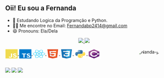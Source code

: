 ## Oii! Eu sou a Fernanda

- 🌱 Estudando Logica da Programção e Python.
- 🙋‍♀️ Me encontre no Email: Fernandabp2414@gmail.com
- 😄 Pronouns: Ela/Dela 

<div align="center">
  <a href="https://github.com/rafaballerini">
  <img height="130em" src="https://github-readme-stats.vercel.app/api?username=Nanda&show_icons=true&theme=material-palenight&include_all_commits=true&count_private=true"/>
  <img height="130em" src="https://github-readme-stats.vercel.app/api/top-langs/?username=Nanda&layout=compact&langs_count=7&theme=material-palenight"/>
</div>
<div style="display: inline_block"><br>
  <img align="center" alt="Nanda-Js" height="30" width="40" src="https://raw.githubusercontent.com/devicons/devicon/master/icons/javascript/javascript-plain.svg">
  <img align="center" alt="Nanda-Ts" height="30" width="40" src="https://raw.githubusercontent.com/devicons/devicon/master/icons/typescript/typescript-plain.svg">
  <img align="center" alt="Nanda-React" height="30" width="40" src="https://raw.githubusercontent.com/devicons/devicon/master/icons/react/react-original.svg">
  <img align="center" alt="Nanda-HTML" height="30" width="40" src="https://raw.githubusercontent.com/devicons/devicon/master/icons/html5/html5-original.svg">
  <img align="center" alt="Nanda-CSS" height="30" width="40" src="https://raw.githubusercontent.com/devicons/devicon/master/icons/css3/css3-original.svg">
  <img align="center" alt="Nanda-Python" height="30" width="40" src="https://raw.githubusercontent.com/devicons/devicon/master/icons/python/python-original.svg">
  <img align="center" alt="Nanda-Csharp" height="30" width="40" src="https://raw.githubusercontent.com/devicons/devicon/master/icons/csharp/csharp-original.svg">
  <img align="right" alt="Nanda-pic" height="150" style="border-radius:50px;" src="https://cdn.discordapp.com/attachments/1018653553218310257/1063974668870111363/picasion.com_db6e5b6b306264a85349c5aff0dfd233.gif">
</div>
  
##
  
<div>
  <a href="https://www.instagram.com/fernandaa_pb" target="_blank"><img src="https://img.shields.io/badge/-Instagram-%23E4405F?style=for-the-badge&logo=instagram&logoColor=white" target="_blank"></a>
  <a href = "mailto:fernandabp2414@gmail.com"><img src="https://img.shields.io/badge/-Gmail-%23333?style=for-the-badge&logo=gmail&logoColor=white" target="_blank"></a>
  <a href="https://www.linkedin.com/in/fernanda-bandeira-pinheiro-950822205" target="_blank"><img src="https://img.shields.io/badge/-LinkedIn-%230077B5?style=for-the-badge&logo=linkedin&logoColor=white" target="_blank"></a> 
  
   
</div>
  
  
